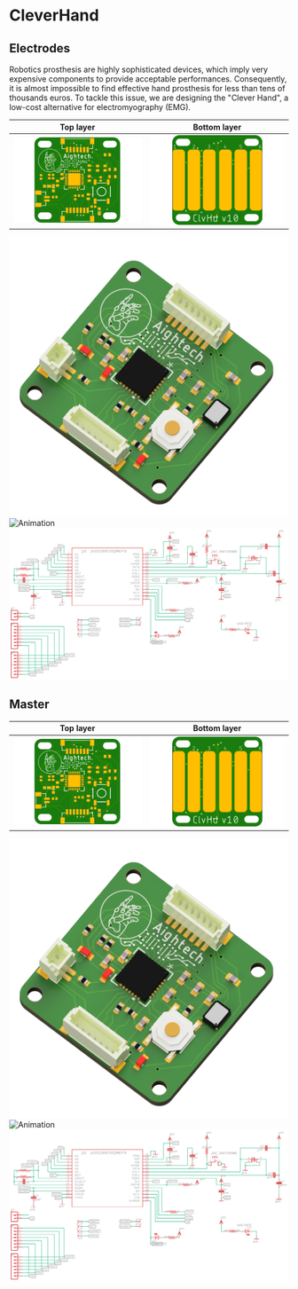 # CleverHand

## Electrodes

Robotics prosthesis are highly sophisticated devices, which imply very expensive components to provide acceptable performances. Consequently, it is almost impossible to find effective hand prosthesis for less than tens of thousands euros. To tackle this issue, we are designing the "Clever Hand", a low-cost alternative for electromyography (EMG).

Top layer            |  Bottom layer
:-------------------------:|:-------------------------:
![Top layer](electrode/docs/clvHdTop.png) |  ![Bop layer](electrode/docs/clvHdBot.png)

![3D](electrode/docs/clvHd3D.png)
![Animation](electrode/docs/animation.gif)
![Schematics](electrode/docs/schematic.png)


## Master

Top layer            |  Bottom layer
:-------------------------:|:-------------------------:
![Top layer](electrode/docs/clvHdTop.png) |  ![Bop layer](electrode/docs/clvHdBot.png)

![3D](electrode/docs/clvHd3D.png)
![Animation](electrode/docs/animation.gif)
![Schematics](electrode/docs/schematic.png)